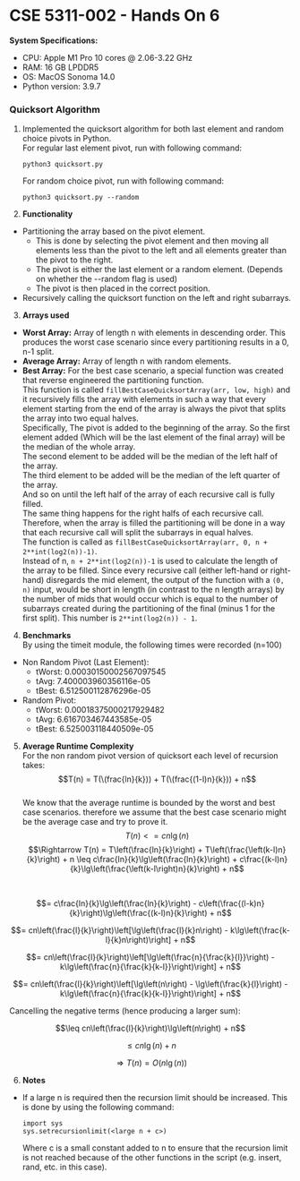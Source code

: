 # CSE 5311-002 - Hands On 6

__System Specifications:__
* CPU: Apple M1 Pro 10 cores @ 2.06-3.22 GHz
* RAM: 16 GB LPDDR5
* OS: MacOS Sonoma 14.0
* Python version: 3.9.7

### Quicksort Algorithm

1. Implemented the quicksort algorithm for both last element and random choice pivots in Python.
    <br />For regular last element pivot, run with following command:
    ```
    python3 quicksort.py
    ```
   For random choice pivot, run with following command:
    ```
    python3 quicksort.py --random
    ```

2. __Functionality__

* Partitioning the array based on the pivot element.
  * This is done by selecting the pivot element and then moving all elements less than the pivot to the left and all elements greater than the pivot to the right.
  * The pivot is either the last element or a random element. (Depends on whether the --random flag is used)
  * The pivot is then placed in the correct position.
* Recursively calling the quicksort function on the left and right subarrays.

3. __Arrays used__

* __Worst Array:__ Array of length n with elements in descending order. This produces the worst case scenario since every partitioning results in a 0, n-1 split.
* __Average Array:__ Array of length n with random elements.
* __Best Array:__ For the best case scenario, a special function was created that reverse engineered the partitioning function.
    <br />This function is called `fillBestCaseQuicksortArray(arr, low, high)` and it recursively fills the array with elements in such a way that every element starting from the end of the array is always the pivot that splits the array into two equal halves.
<br />Specifically, The pivot is added to the beginning of the array. So the first element added (Which will be the last element of the final array) will be the median of the whole array.
<br />The second element to be added will be the median of the left half of the array.
<br />The third element to be added will be the median of the left quarter of the array.
<br />And so on until the left half of the array of each recursive call is fully filled.
<br />The same thing happens for the right halfs of each recursive call. Therefore, when the array is filled the partitioning will be done in a way that each recursive call will split the subarrays in equal halves.
<br />The function is called as `fillBestCaseQuicksortArray(arr, 0, n + 2**int(log2(n))-1)`. 
<br />Instead of n, `n + 2**int(log2(n))-1` is used to calculate the length of the array to be filled.
Since every recursive call (either left-hand or right-hand) disregards the mid element, the output of the function with a `(0, n)` input, would be short in length (in contrast to the n length arrays) by the number of mids that would occur which is equal to the number of subarrays created during the partitioning of the final (minus 1 for the first split). This number is `2**int(log2(n)) - 1`.

4. __Benchmarks__
<br />By using the timeit module, the following times were recorded (n=100)
* Non Random Pivot (Last Element):
  * tWorst:  0.00030150002567097545
  * tAvg:  7.400003960356116e-05
  * tBest:  6.512500112876296e-05
* Random Pivot:
  * tWorst:  0.00018375000217929482
  * tAvg:  6.616703467443585e-05
  * tBest:  6.525003118440509e-05

5. __Average Runtime Complexity__
<br />For the non random pivot version of quicksort each level of recursion takes:
<br />$$T(n) = T(\(frac{ln}{k})) + T(\(frac{(1-l)n}{k})) + n$$
<br />We know that the average runtime is bounded by the worst and best case scenarios. therefore we assume that the best case scenario might be the average case and try to prove it.
$$T(n)<=cn\lg(n)$$
   $$\Rightarrow T(n) = T\left(\frac{ln}{k}\right) + T\left(\frac{\left(k-l)n}{k}\right) + n \leq c\frac{ln}{k}\lg\left(\frac{ln}{k}\right) + c\frac{(k-l)n}{k}\lg\left(\frac{\left(k-l\right)n}{k}\right) + n$$
<br />

$$= c\frac{ln}{k}\lg\left(\frac{ln}{k}\right) - c\left(\frac{(l-k)n}{k}\right)\lg\left(\frac{(k-l)n}{k}\right) + n$$

$$= cn\left(\frac{l}{k}\right)\left[\lg\left(\frac{l}{k}n\right) - k\lg\left(\frac{k-l}{k}n\right)\right] + n$$

$$= cn\left(\frac{l}{k}\right)\left[\lg\left(\frac{n}{\frac{k}{l}}\right) - k\lg\left(\frac{n}{\frac{k}{k-l}}\right)\right] + n$$

$$= cn\left(\frac{l}{k}\right)\left[\lg\left(n\right) - \lg\left(\frac{k}{l}\right) - k\lg\left(\frac{n}{\frac{k}{k-l}}\right)\right] + n$$

Cancelling the negative terms (hence producing a larger sum):

$$\leq cn\left(\frac{l}{k}\right)\lg\left(n\right) + n$$

$$\leq cn\lg\left(n\right) + n$$

$$\Rightarrow T(n) = O(n\lg(n))$$

6. __Notes__
* If a large n is required then the recursion limit should be increased. This is done by using the following command:
  ```
  import sys
  sys.setrecursionlimit(<large n + c>)
  ```
  Where c is a small constant added to n to ensure that the recursion limit is not reached because of the other functions in the script (e.g. insert, rand, etc. in this case).
